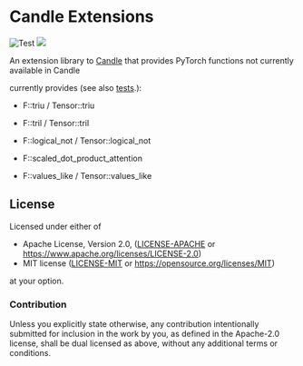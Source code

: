 # Candle Extensions

![Test](https://github.com/mokeyish/candle_ext/actions/workflows/test.yml/badge.svg?branch=main)
[![](https://img.shields.io/crates/v/candle-ext.svg)](https://crates.io/crates/candle-ext)

An extension library to [Candle](https://github.com/huggingface/candle) that provides PyTorch functions not currently available in Candle

currently provides (see also [tests](https://github.com/mokeyish/candle-ext/tree/main/tests).):

- F::triu / Tensor::triu

- F::tril / Tensor::tril

- F::logical_not / Tensor::logical_not

- F::scaled_dot_product_attention

- F::values_like / Tensor::values_like


## License

Licensed under either of

- Apache License, Version 2.0, ([LICENSE-APACHE](LICENSE-APACHE) or <https://www.apache.org/licenses/LICENSE-2.0>)
- MIT license ([LICENSE-MIT](LICENSE-MIT) or <https://opensource.org/licenses/MIT>)

at your option.

### Contribution

Unless you explicitly state otherwise, any contribution intentionally
submitted for inclusion in the work by you, as defined in the Apache-2.0
license, shall be dual licensed as above, without any additional terms or
conditions.
